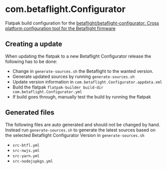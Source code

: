 # com.betaflight.Configurator
Flatpak build configuration for the [betaflight/betaflight-configurator: Cross platform configuration tool for the Betaflight firmware](https://github.com/betaflight/betaflight-configurator)

## Creating a update

When updating the flatpak to a new Betaflight Configurator release the following has to be done:
- Change in `generate-sources.sh` the Betaflight to the wanted version.
- Generate updated sources by running `generate-sources.sh`
- Update version information in `com.betaflight.Configurator.appdata.xml`
- Build the flatpak `flatpak-builder build-dir com.betaflight.Configurator.yml`
- If build goes through, manually test the build by running the flatpak

## Generated files

The following files are auto generated and should not be changed by hand.    
Instead run `generate-sources.sh` to generate the latest sources based on the selected Betaflight Configurator Version in `generate-sources.sh`

- `src-btfl.yml`
- `src-nwjs.yml`
- `src-yarn.yml`
- `src-nodejspkgs.yml`

